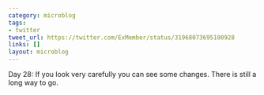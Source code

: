 ```yaml
---
category: microblog
tags:
- twitter
tweet_url: https://twitter.com/ExMember/status/31968073695100928
links: []
layout: microblog
---
```

Day 28: If you look very carefully you can see some changes. There is still a long way to go.
